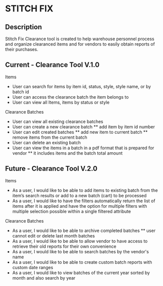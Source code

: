 # STITCH FIX 

## Description
Stitch Fix Clearance tool is created to help warehouse personnel process and organize clearanced items and for vendors to easily obtain reports of their purchases.


## Current - Clearance Tool V.1.0

Items 
* User can search for items by item id, status, style, style name, or by batch id
* User can access the clearance batch the item belongs to
* User can view all Items, items by status or style

Clearance Batches
* User can view all existing clearance batches 
* User can create a new clearance batch
** add item by item id number
* User can edit created batches
** add new item to current batch
** remove items from the current batch
* User can delete an existing batch
* User can view the items in a batch in a pdf format that is prepared for vendor
** it includes items and the batch total amount

## Future - Clearance Tool V.2.0

Items 
* As a user, I would like to be able to add items to existing batch from the item’s search results or add to a new batch (cart) to be processed 
* As a user, I would like to have the filters automatically return the list of items after it is applied and have the option for multiple filters with multiple selection possible within a single filtered attribute

Clearance Batches
* As a user, I would like to be able to archive completed batches
** user cannot edit or delete last month batches 
* As a user, I would like to be able to allow vendor to have access to retrieve their old reports for their own convenience
* As a user, I would like to be able to search batches by the vendor's name
* As a user, I would like to be able to create custom batch reports with custom date ranges
* As a user, I would like to view batches of the current year sorted by month and also search by year
